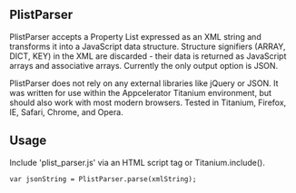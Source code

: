 PlistParser
-----------

PlistParser accepts a Property List expressed as an XML string and transforms it into a JavaScript data structure. Structure signifiers (ARRAY, DICT, KEY) in the XML are discarded - their data is returned as JavaScript arrays and associative arrays. Currently the only output option is JSON.

PlistParser does not rely on any external libraries like jQuery or JSON.  It was written for use within the Appcelerator Titanium environment, but should also work with most modern browsers. Tested in Titanium, Firefox, IE, Safari, Chrome, and Opera.

Usage
-----

Include 'plist_parser.js' via an HTML script tag or Titanium.include().

    var jsonString = PlistParser.parse(xmlString);
